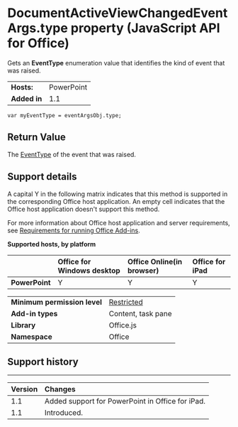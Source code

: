 
# DocumentActiveViewChangedEventArgs.type property (JavaScript API for Office)
Gets an  **EventType** enumeration value that identifies the kind of event that was raised.

|||
|:-----|:-----|
|**Hosts:**|PowerPoint|
|**Added in**|1.1|

```
var myEventType = eventArgsObj.type;
```


## Return Value

The [EventType](../reference/enumerations/eventtype-enumeration.md) of the event that was raised.


## Support details


A capital Y in the following matrix indicates that this method is supported in the corresponding Office host application. An empty cell indicates that the Office host application doesn't support this method.

For more information about Office host application and server requirements, see [Requirements for running Office Add-ins](http://msdn.microsoft.com/library/67340567-bb9a-498c-96d3-3f52f28c16bc%28Office.15%29.aspx).


**Supported hosts, by platform**


||**Office for Windows desktop**|**Office Online(in browser)**|**Office for iPad**|
|:-----|:-----|:-----|:-----|
|**PowerPoint**|Y|Y|Y|

|||
|:-----|:-----|
|**Minimum permission level**|[Restricted](http://msdn.microsoft.com/library/da2efadc-4ebf-45fe-be39-397ac1eb1dbd%28Office.15%29.aspx)|
|**Add-in types**|Content, task pane|
|**Library**|Office.js|
|**Namespace**|Office|

## Support history





****


|**Version**|**Changes**|
|:-----|:-----|
|1.1|Added support for PowerPoint in Office for iPad.|
|1.1|Introduced.|
